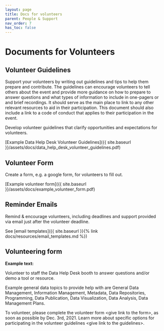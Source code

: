 ```yaml
---
layout: page
title: Docs for volunteers
parent: People & Support
nav_order: 7
has_toc: false
---
```


# Documents for Volunteers

## Volunteer Guidelines

Support your volunteers by writing out guidelines and tips to help them prepare
and contribute. The guidelines can encourage volunteers to tell others about the
event and provide more guidance on how to prepare to answer questions and what
types of information to include in one-pagers or and brief recordings. It should
serve as the main place to link to any other relevant resources to aid in their
participation. This document should also include a link to a code of conduct
that applies to their participation in the event.

Develop volunteer guidelines that clarify opportunities and expectations for
volunteers.

[Example Data Help Desk Volunteer
Guidelines]({{ site.baseurl }}/assets/docs/data_help_desk_volunteer_guidelines.pdf)

## Volunteer Form

Create a form, e.g. a google form, for volunteers to fill out.

[Example volunteer
form]({{ site.baseurl }}/assets/docs/example_volunteer_form.pdf)

## Reminder Emails

Remind & encourage volunteers, including deadlines and support provided via
email just after the volunteer deadline.

See [email
templates]({{ site.baseurl }}{% link docs/resources/email_templates.md %})

## Volunteering form

**Example text:**

Volunteer to staff the Data Help Desk booth to answer questions and/or demo a
tool or resource.

Example general data topics to provide help with are General Data Management,
Information Management, Metadata, Data Repositories, Programming, Data
Publication, Data Visualization, Data Analysis, Data Management Plans.

To volunteer, please complete the volunteer form \<give link to the form\>, as
soon as possible by Dec. 3rd, 2021. Learn more about specific options for
participating in the volunteer guidelines \<give link to the guidelines\>.
